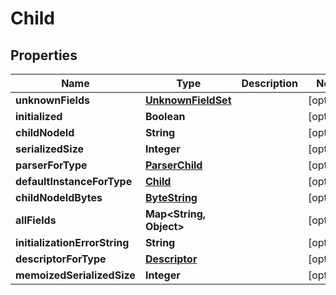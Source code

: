 # Child

## Properties
Name | Type | Description | Notes
------------ | ------------- | ------------- | -------------
**unknownFields** | [**UnknownFieldSet**](UnknownFieldSet.md) |  |  [optional]
**initialized** | **Boolean** |  |  [optional]
**childNodeId** | **String** |  |  [optional]
**serializedSize** | **Integer** |  |  [optional]
**parserForType** | [**ParserChild**](ParserChild.md) |  |  [optional]
**defaultInstanceForType** | [**Child**](Child.md) |  |  [optional]
**childNodeIdBytes** | [**ByteString**](ByteString.md) |  |  [optional]
**allFields** | **Map&lt;String, Object&gt;** |  |  [optional]
**initializationErrorString** | **String** |  |  [optional]
**descriptorForType** | [**Descriptor**](Descriptor.md) |  |  [optional]
**memoizedSerializedSize** | **Integer** |  |  [optional]
